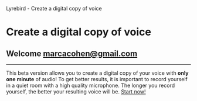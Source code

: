 Lyrebird - Create a digital copy of voice

# Create a digital copy of voice

## Welcome marcacohen@gmail.com

* * *

This beta version allows you to create a digital copy of your voice with **only one minute** of audio! To get better results, it is important to record yourself in a quiet room with a high quality microphone. The longer you record yourself, the better your resulting voice will be. [Start now!](https://lyrebird.ai/my/recordings/)